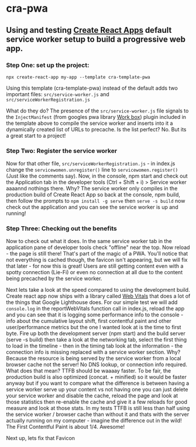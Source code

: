 # cra-pwa

## Using and testing [Create React Apps](https://reactjs.org/docs/create-a-new-react-app.html) default service worker setup to build a progressive web app.

### Step One: set up the project:
`npx create-react-app my-app --template cra-template-pwa`

Using this template (cra-template-pwa) instead of the default adds two important files: `src/service-worker.js` and `src/serviceWorkerRegistration.js`

What do they do? The presence of the `src/service-worker.js` file signals to the `InjectManifest` (from googles pwa library [Work box](https://developers.google.com/web/tools/workbox/)) plugin included in the template above to compile the service worker and inserts into it a dynamically created list of URLs to precache. Is the list perfect? No. But its a great start to a project!

### Step Two: Register the service worker
 Now for that other file, `src/serviceWorkerRegistration.js` - in index.js change the `servicewomen.unregister()` line to `servicewomen.register()` (Just like the comments say). Now, in the console, npm start and check out the Application tab in the developer tools (Ctrl + Shift + i) > Service worker aaaannd nothings there. Why? The service worker only compiles in the production build of Create React App so back at the console, npm build, then follow the prompts to `npm install -g serve` then `serve -s build` now check out the application and you can see the service worker is up and running! 
 
 ### Step Three: Checking out the benefits

Now to check out what it does. In the same service worker tab in the application pane of developer tools check "offline" near the top. Now reload - the page is still there! That's part of the magic of a PWA. You'll notice that not everything is cached though, the favicon isn't appearing, but we will fix that later - for now this is great! Users are still getting content even with a spotty connection (Lie-Fi) or even no connection at all due to the content being precached by the service worker.

Next lets take a look at the speed compared to using the development build. Create react app now ships with a library called [Web Vitals](https://github.com/GoogleChrome/web-vitals) that does a lot of the things that Google Lighthouse does. For our simple test we will add `console.log` in the reportWebVitals function call in index.js, reload the app and you can see that it is logging some performance info to the console - info about the cumulative layout shift, first contentful paint and other user/performance metrics but the one I wanted look at is the time to first byte. Fire up both the development server (npm start) and the build server (serve -s build) then take a look at the networking tab, select the first thing to load in the timeline - then in the timing tab look at the information - the connection info is missing replaced with a service worker section. Why? Because the resource is being served by the service worker from a local browser cache not the server! No DNS lookup, or connection info required. What does that mean? TTFB should be waaaay faster. To be fair, the production build is also optimized (concat. + minified) so it would be faster anyway but if you want to compare what the difference is between having a service worker serve up your content vs not having one you can just delete your service worker and disable the cache, reload the page and look at those statistics then re-enable the cache and give it a few reloads for good measure and look at those stats. In my tests TTFB is still less than half using the service worker / browser cache than without it and thats with the server actually running on my computer - imagine the difference out in the wild! The First Contentful Paint is about 1/4. Awesome! 

Next up, lets fix that Favicon
